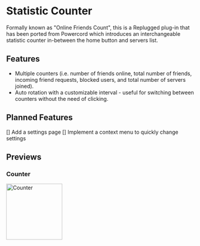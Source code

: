 # Statistic Counter
Formally known as "Online Friends Count", this is a Replugged plug-in that has been ported from Powercord which introduces an interchangeable statistic counter in-between the home button and servers list.

## Features

- Multiple counters (i.e. number of friends online, total number of friends, incoming friend requests, blocked users, and total number of servers joined).
- Auto rotation with a customizable interval - useful for switching between counters without the need of clicking.

## Planned Features
[] Add a settings page
[] Implement a context menu to quickly change settings

## Previews

### Counter
<img alt="Counter" src="https://griefmodz.xyz/uploads/yog4NAGa6G.gif" width="150"/>
